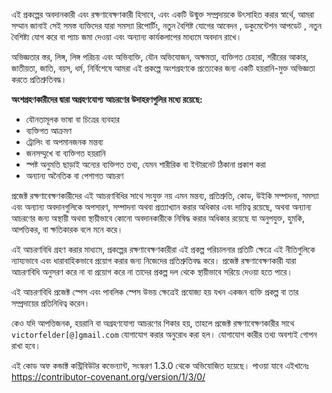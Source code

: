 এই প্রকল্পের অবদানকারী এবং রক্ষণাবেক্ষণকারী হিসাবে, এবং একটি উন্মুক্ত সম্প্রদায়কে উৎসাহিত করার স্বার্থে, আমরা সম্মান জানাই  সেই  সমস্ত ব্যক্তিদের যারা সমস্যা রিপোর্টিং, নতুন বৈশিষ্ট যোগের আবেদন , ডকুমেন্টেশন আপডেট , নতুন বৈশিষ্ট্য যোগ করে বা প্যাচ জমা দেওয়া এবং অন্যান্য কার্যকলাপের মাধ্যমে অবদান রাখে।

অভিজ্ঞতার স্তর, লিঙ্গ, লিঙ্গ পরিচয় এবং অভিব্যক্তি, যৌন অভিযোজন, অক্ষমতা, ব্যক্তিগত চেহারা, শরীরের আকার, জাতীয়তা, জাতি, বয়স, ধর্ম, নির্বিশেষে আমরা এই প্রকল্পে অংশগ্রহণকে প্রত্যেকের জন্য একটি হয়রানি-মুক্ত অভিজ্ঞতা করতে প্রতিশ্রুতিবদ্ধ।

**অংশগ্রহণকারীদের দ্বারা অগ্রহণযোগ্য আচরণের উদাহরণগুলির মধ্যে রয়েছে:**

- যৌনতামূলক ভাষা বা চিত্রের ব্যবহার
- ব্যক্তিগত আক্রমণ
- ট্রোলিং বা অপমানজনক মন্তব্য
- জনসম্মুখে  বা ব্যক্তিগত হয়রানি
- স্পষ্ট অনুমতি ছাড়াই অন্যের ব্যক্তিগত তথ্য, যেমন শারীরিক বা ইন্টারনেট ঠিকানা প্রকাশ করা
- অন্যান্য অনৈতিক বা পেশাগত আচরণ

প্রজেক্ট রক্ষণাবেক্ষণকারীদের এই আচরণবিধির সাথে সংযুক্ত নয় এমন মন্তব্য, প্রতিশ্রুতি, কোড, উইকি সম্পাদনা, সমস্যা এবং অন্যান্য অবদানগুলিকে অপসারণ, সম্পাদনা অথবা প্রত্যাখ্যান করার অধিকার এবং দায়িত্ব রয়েছে, অথবা অন্যান্য আচরণের জন্য অস্থায়ী অথবা স্থায়ীভাবে কোনো অবদানকারীকে নিষিদ্ধ করার অধিকার রয়েছে যা অনুপযুক্ত, হুমকি, আপত্তিকর, বা ক্ষতিকারক বলে মনে করে।

এই আচরণবিধি গ্রহণ করার মাধ্যমে, প্রকল্পের রক্ষণাবেক্ষণকারীরা এই প্রকল্প পরিচালনার প্রতিটি ক্ষেত্রে এই নীতিগুলিকে ন্যায্যভাবে এবং ধারাবাহিকভাবে প্রয়োগ করার জন্য নিজেদের প্রতিশ্রুতিবদ্ধ করে। প্রজেক্ট রক্ষণাবেক্ষণকারী যারা আচরণবিধি অনুসরণ করে না বা প্রয়োগ করে না তাদের প্রকল্প দল থেকে স্থায়ীভাবে সরিয়ে দেওয়া হতে পারে।

এই আচরণবিধি প্রজেক্ট স্পেস এবং পাবলিক স্পেস উভয় ক্ষেত্রেই প্রযোজ্য হয় যখন একজন ব্যক্তি প্রকল্প বা তার সম্প্রদায়ের প্রতিনিধিত্ব করেন।


কেও যদি আপত্তিজনক, হয়রানি বা অগ্রহণযোগ্য আচরণের শিকার হয়, তাহলে প্রজেক্ট রক্ষণাবেক্ষণকারীর সাথে `victorfelder[@]gmail.com` যোগাযোগ করার অনুরোধ করা হল। যোগাযোগ কারীর তথ্য অবশ্যই গোপন রাখা হবে। 

এই কোড অফ কন্ডাক্ট কন্ট্রিবিউটর কভেন্যান্ট, সংস্করণ 1.3.0 থেকে অভিযোজিত হয়েছে। পাওয়া যাবে এইখানেঃ 
https://contributor-covenant.org/version/1/3/0/


